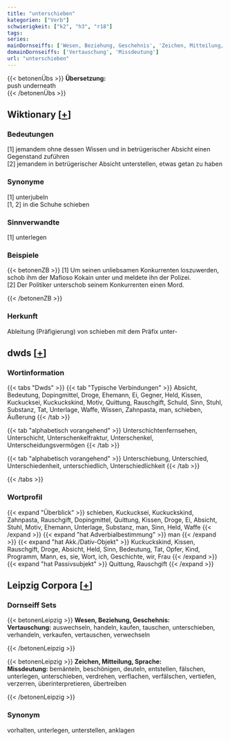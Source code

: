 ```yaml
---
title: "unterschieben"
kategorien: ["Verb"]
schwierigkeit: ["k2", "h3", "r18"]
tags:
series:
mainDornseiffs: ['Wesen, Beziehung, Geschehnis', 'Zeichen, Mitteilung, Sprache']
domainDornseiffs: ['Vertauschung', 'Missdeutung']
url: "unterschieben"
---
```


{{< betonenÜbs >}}
**Übersetzung:**  
push  underneath  
{{< /betonenÜbs >}}

## Wiktionary [[+](https://de.wiktionary.org/wiki/unterschieben)]

### Bedeutungen
[1] jemandem ohne dessen Wissen und in betrügerischer Absicht einen Gegenstand zuführen  
[2] jemandem in betrügerischer Absicht unterstellen, etwas getan zu haben  

### Synonyme
[1] unterjubeln  
[1, 2] in die Schuhe schieben  

### Sinnverwandte
[1] unterlegen  

### Beispiele
{{< betonenZB >}}
[1] Um seinen unliebsamen Konkurrenten loszuwerden, schob ihm der Mafioso Kokain unter und meldete ihn der Polizei.  
[2] Der Politiker unterschob seinem Konkurrenten einen Mord.  

{{< /betonenZB >}}
### Herkunft
Ableitung (Präfigierung) von schieben mit dem Präfix unter-  



## dwds [[+](https://www.dwds.de/wb/unterschieben)]

### Wortinformation
{{< tabs "Dwds" >}}
{{< tab "Typische Verbindungen" >}}
Absicht, Bedeutung, Dopingmittel, Droge, Ehemann, Ei, Gegner, Held, Kissen, Kuckucksei, Kuckuckskind, Motiv, Quittung, Rauschgift, Schuld, Sinn, Stuhl, Substanz, Tat, Unterlage, Waffe, Wissen, Zahnpasta, man, schieben, Äußerung
{{< /tab >}}

{{< tab "alphabetisch vorangehend" >}}
Unterschichtenfernsehen, Unterschicht, Unterschenkelfraktur, Unterschenkel, Unterscheidungsvermögen
{{< /tab >}}

{{< tab "alphabetisch vorangehend" >}}
Unterschiebung, Unterschied, Unterschiedenheit, unterschiedlich, Unterschiedlichkeit
{{< /tab >}}

{{< /tabs >}}

### Wortprofil
{{< expand "Überblick" >}} schieben, Kuckucksei, Kuckuckskind, Zahnpasta, Rauschgift, Dopingmittel, Quittung, Kissen, Droge, Ei, Absicht, Stuhl, Motiv, Ehemann, Unterlage, Substanz, man, Sinn, Held, Waffe {{< /expand >}}
{{< expand "hat Adverbialbestimmung" >}} man {{< /expand >}}
{{< expand "hat Akk./Dativ-Objekt" >}} Kuckuckskind, Kissen, Rauschgift, Droge, Absicht, Held, Sinn, Bedeutung, Tat, Opfer, Kind, Programm, Mann, es, sie, Wort, ich, Geschichte, wir, Frau {{< /expand >}}
{{< expand "hat Passivsubjekt" >}} Quittung, Rauschgift {{< /expand >}}

## Leipzig Corpora [[+](https://corpora.uni-leipzig.de/en/res?word=unterschieben&corpusId=deu_newscrawl-public_2018)]

### Dornseiff Sets
{{< betonenLeipzig >}}
**Wesen, Beziehung, Geschehnis:**  
**Vertauschung:** auswechseln, handeln, kaufen, tauschen, unterschieben, verhandeln, verkaufen, vertauschen, verwechseln  

{{< /betonenLeipzig >}}


{{< betonenLeipzig >}}
**Zeichen, Mitteilung, Sprache:**  
**Missdeutung:** bemänteln, beschönigen, deuteln, entstellen, fälschen, unterlegen, unterschieben, verdrehen, verflachen, verfälschen, vertiefen, verzerren, überinterpretieren, übertreiben  

{{< /betonenLeipzig >}}

### Synonym
vorhalten, unterlegen, unterstellen, anklagen

